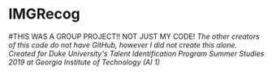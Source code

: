 # IMGRecog
#THIS WAS A GROUP PROJECT!! NOT JUST MY CODE!
*The other creators of this code do not have GitHub, however I did not create this alone.*
*Created for Duke University's Talent Identification Program Summer Studies 2019 at Georgia Institute of Technology (AI 1)*
